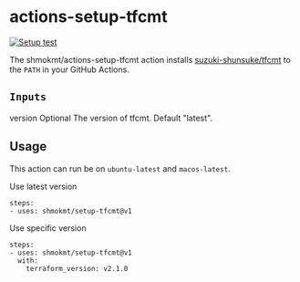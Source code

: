 # actions-setup-tfcmt

[![Setup test](https://github.com/shmokmt/actions-setup-tfcmt/actions/workflows/test.yml/badge.svg)](https://github.com/shmokmt/actions-setup-tfcmt/actions/workflows/test.yml)

The shmokmt/actions-setup-tfcmt action installs [suzuki-shunsuke/tfcmt](https://github.com/suzuki-shunsuke/tfcmt) to the `PATH` in your GitHub Actions.

## `Inputs`

version
Optional The version of tfcmt. Default "latest".

## Usage

This action can run be on `ubuntu-latest` and `macos-latest`.

Use latest version

```
steps:
- uses: shmokmt/setup-tfcmt@v1
```

Use specific version

```
steps:
- uses: shmokmt/setup-tfcmt@v1
  with:
    terraform_version: v2.1.0
```
